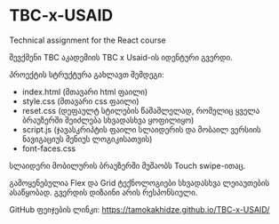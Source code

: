 # TBC-x-USAID
Technical assignment for the React course

შევქმენი TBC აკადემიის TBC x Usaid-ის იდენტური გვერდი.

პროექტის სტრუქტურა გახლავთ შემდეგი:
- index.html (მთავარი html ფაილი)
- style.css (მთავარი css ფაილი)
- reset.css (დეფაულტ სტილების წაშაშლელად, რომელიც ყველა ბრაუზერში შეიძლება სხვადასხვა ყოფილიყო)
- script.js (ჯავასკრიპტის ფაილი სლაიდერის და მობაილ ვერსიის ნავიგაციუს მენიუს ლოგიკისათვის)
- font-faces.css

სლაიდერი მობილურის ბრაუზერში მუშაობს Touch swipe-ითაც.

გამოყენებულია Flex და Grid ტექნოლოგიები სხვადასხვა ლეიაუთების ასაწყობად. 
გვერდის დიზაინი არის რესპონსიული.

GitHub ფეიჯების ლინკი: https://tamokakhidze.github.io/TBC-x-USAID/



